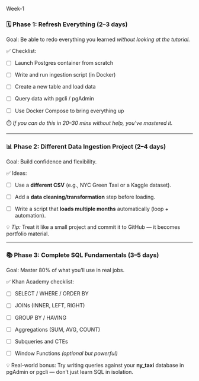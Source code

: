 Week-1
### 🗓️ Phase 1: Refresh Everything (2–3 days)

Goal: Be able to redo everything you learned _without looking at the tutorial._

✅ Checklist:

- [ ]    Launch Postgres container from scratch
    
- [ ]    Write and run ingestion script (in Docker)
    
- [ ]    Create a new table and load data
    
- [ ]    Query data with pgcli / pgAdmin
    
- [ ]    Use Docker Compose to bring everything up
    

⏱️ _If you can do this in 20–30 mins without help, you’ve mastered it._

* * *

### 📊 Phase 2: Different Data Ingestion Project (2–4 days)

Goal: Build confidence and flexibility.

✅ Ideas:

- [ ]   Use a **different CSV** (e.g., NYC Green Taxi or a Kaggle dataset).
    
- [ ]   Add a **data cleaning/transformation** step before loading.
    
- [ ]   Write a script that **loads multiple months** automatically (loop + automation).
    

💡 _Tip:_ Treat it like a small project and commit it to GitHub — it becomes portfolio material.

* * *

### 📚 Phase 3: Complete SQL Fundamentals (3–5 days)

Goal: Master 80% of what you’ll use in real jobs.

✅ Khan Academy checklist:

- [ ]    SELECT / WHERE / ORDER BY
    
- [ ]    JOINs (INNER, LEFT, RIGHT)
    
- [ ]    GROUP BY / HAVING
    
- [ ]    Aggregations (SUM, AVG, COUNT)
    
- [ ]    Subqueries and CTEs
    
- [ ]    Window Functions _(optional but powerful)_
    

💡 Real-world bonus: Try writing queries against your **ny\_taxi** database in pgAdmin or pgcli — don’t just learn SQL in isolation.

